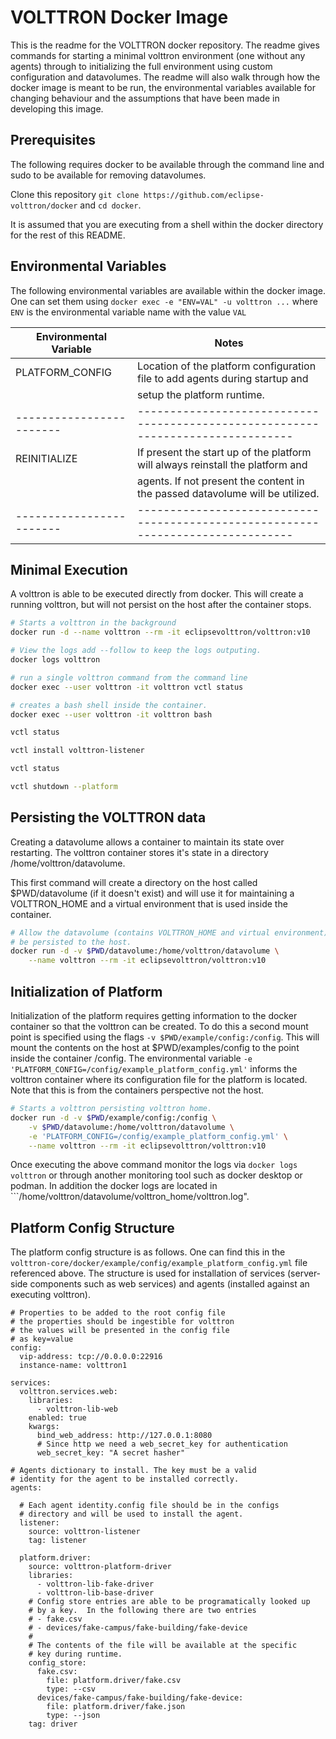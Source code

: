 # VOLTTRON Docker Image

This is the readme for the VOLTTRON docker repository.  The readme gives commands for starting a minimal volttron
environment (one without any agents) through to initializing the full environment using custom configuration and
datavolumes.  The readme will also walk through how the docker image is meant to be run, the environmental variables
available for changing behaviour and the assumptions that have been made in developing this image.

## Prerequisites

The following requires docker to be available through the command line and sudo to be available for removing
datavolumes.

Clone this repository ```git clone https://github.com/eclipse-volttron/docker``` and ```cd docker```.

It is assumed that you are executing from a shell within the docker directory for the rest of this README.


## Environmental Variables

The following environmental variables are available within the docker image.  One can set them using 
```docker exec -e "ENV=VAL" -u volttron ...``` where ```ENV``` is the environmental variable name with the 
value ```VAL```

| Environmental Variable | Notes                                                                           |
| ---------------------- | ------------------------------------------------------------------------------- |
| PLATFORM_CONFIG        | Location of the platform configuration file to add agents during startup and    |
|                        | setup the platform runtime.                                                     |
|------------------------| --------------------------------------------------------------------------------|
| REINITIALIZE           | If present the start up of the platform will always reinstall the platform and  | 
|                        | agents.  If not present the content in the passed datavolume will be utilized.  |
|------------------------| --------------------------------------------------------------------------------|

## Minimal Execution

A volttron is able to be executed directly from docker.  This will create a running volttron, but will not
persist on the host after the container stops.

```bash
# Starts a volttron in the background
docker run -d --name volttron --rm -it eclipsevolttron/volttron:v10
```

```bash
# View the logs add --follow to keep the logs outputing.
docker logs volttron
```

```bash
# run a single volttron command from the command line
docker exec --user volttron -it volttron vctl status
```

```bash
# creates a bash shell inside the container.
docker exec --user volttron -it volttron bash

vctl status

vctl install volttron-listener

vctl status

vctl shutdown --platform
```

## Persisting the VOLTTRON data 

Creating a datavolume allows a container to maintain its state over restarting.  The
volttron container stores it's state in a directory /home/volttron/datavolume.  

This first command will create a directory on the host called $PWD/datavolume (if it doesn't exist)
and will use it for maintaining a VOLTTRON_HOME and a virtual environment that is used inside the container.

```bash
# Allow the datavolume (contains VOLTTRON_HOME and virtual environment) to
# be persisted to the host.
docker run -d -v $PWD/datavolume:/home/volttron/datavolume \
    --name volttron --rm -it eclipsevolttron/volttron:v10
```

## Initialization of Platform

Initialization of the platform requires getting information to the docker container so that the
volttron can be created.  To do this a second mount point is specified using the flags ```-v $PWD/example/config:/config```.
This will mount the contents on the host at $PWD/examples/config to the point inside the container /config.  The 
environmental variable ```-e 'PLATFORM_CONFIG=/config/example_platform_config.yml'``` informs the volttron container where its configuration file for the platform is located.  Note that this is from the containers perspective not the host.

```bash
# Starts a volttron persisting volttron home.
docker run -d -v $PWD/example/config:/config \
    -v $PWD/datavolume:/home/volttron/datavolume \
    -e 'PLATFORM_CONFIG=/config/example_platform_config.yml' \
    --name volttron --rm -it eclipsevolttron/volttron:v10
```

Once executing the above command monitor the logs via ```docker logs volttron``` or through another monitoring tool such as docker desktop or podman.  In addition
the docker logs are located in ```/home/volttron/datavolume/volttron_home/volttron.log".


## Platform Config Structure

The platform config structure is as follows.  One can find this in the ```volttron-core/docker/example/config/example_platform_config.yml``` file referenced
above.  The structure is used for installation of services (server-side components such as web services) and agents (installed against an executing volttron).  


```
# Properties to be added to the root config file
# the properties should be ingestible for volttron
# the values will be presented in the config file
# as key=value
config:
  vip-address: tcp://0.0.0.0:22916
  instance-name: volttron1

services:
  volttron.services.web:
    libraries: 
      - volttron-lib-web
    enabled: true
    kwargs:
      bind_web_address: http://127.0.0.1:8080
      # Since http we need a web_secret_key for authentication
      web_secret_key: "A secret hasher"

# Agents dictionary to install. The key must be a valid
# identity for the agent to be installed correctly.
agents:

  # Each agent identity.config file should be in the configs
  # directory and will be used to install the agent.
  listener:
    source: volttron-listener
    tag: listener

  platform.driver:
    source: volttron-platform-driver
    libraries:
      - volttron-lib-fake-driver
      - volttron-lib-base-driver
    # Config store entries are able to be programatically looked up
    # by a key.  In the following there are two entries
    # - fake.csv
    # - devices/fake-campus/fake-building/fake-device
    #
    # The contents of the file will be available at the specific
    # key during runtime.
    config_store:
      fake.csv:
        file: platform.driver/fake.csv
        type: --csv
      devices/fake-campus/fake-building/fake-device:
        file: platform.driver/fake.json
        type: --json
    tag: driver
```